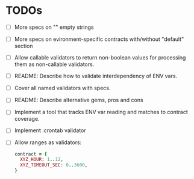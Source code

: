 # TODOs

- [ ] More specs on "" empty strings
- [ ] More specs on evironment-specific contracts with/without "default" section
- [ ] Allow callable validators to return non-boolean values for processing them as non-callable validators.
- [ ] README: Describe how to validate interdependency of ENV vars.
- [ ] Cover all named validators with specs.
- [ ] README: Describe alternative gems, pros and cons
- [ ] Implement a tool that tracks ENV var reading and matches to contract coverage.
- [ ] Implement :crontab validator
- [ ] Allow ranges as validators:

    ```ruby
    contract = {
      XYZ_HOUR: 1..12,
      XYZ_TIMEOUT_SEC: 0..3600,
    }
    ```
